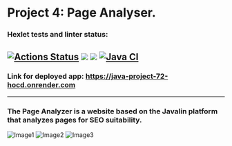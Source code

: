 # Project 4: Page Analyser.

### Hexlet tests and linter status:
[![Actions Status](https://github.com/salvadorrus/java-project-72/actions/workflows/hexlet-check.yml/badge.svg)](https://github.com/salvadorrus/java-project-72/actions)
<a href="https://codeclimate.com/github/salvadorrus/java-project-72/test_coverage"><img src="https://api.codeclimate.com/v1/badges/fbd6ad0bd4525daee3cd/test_coverage" /></a>
<a href="https://codeclimate.com/github/salvadorrus/java-project-72/maintainability"><img src="https://api.codeclimate.com/v1/badges/fbd6ad0bd4525daee3cd/maintainability" /></a>
[![Java CI](https://github.com/salvadorrus/java-project-72/actions/workflows/main.yml/badge.svg)](https://github.com/salvadorrus/java-project-72/actions/workflows/main.yml)
---
### Link for deployed app: https://java-project-72-hocd.onrender.com

---
### The Page Analyzer is a website based on the Javalin platform that analyzes pages for SEO suitability.

![Image1](https://github.com/user-attachments/assets/7257ba97-ce23-431f-89f7-f191314ac632)
![Image2](https://github.com/user-attachments/assets/5f16084a-7481-443a-ba41-55157407f748)
![Image3](https://github.com/user-attachments/assets/98f7fd63-df4a-415f-8e63-0edd882fd0ba)

